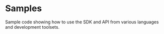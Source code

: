 # Samples

Sample code showing how to use the SDK and API from various languages and development toolsets.
